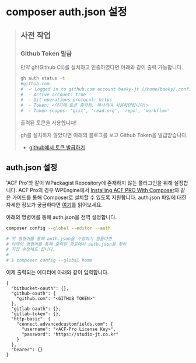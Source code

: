# composer auth.json 설정

> ## 사전 작업
>
> ### Github Token 발급
>
> 만약 gh(Github Cli)를 설치하고 인증하였다면 아래와 같이 출력 가능합니다.
>
> ```bash
> gh auth status -t            
> #github.com
> #  ✓ Logged in to github.com account baeky-jt (/home/baeky/.config/gh/hosts.yml)
> #  - Active account: true
> #  - Git operations protocol: https
> #  - Token: <여기에 토큰 출력됨. 복사하여 사용하면됩니다!>
> #  - Token scopes: 'gist', 'read:org', 'repo', 'workflow'
> ```
>
> 출력된 토큰을 사용합니다!
>
> gh를 설치하지 않았다면 아래의 블로그를 보고 Github Token을 발급받습니다.
>
> - [github에서 토큰 발급하기](https://sprint.codeit.kr/blog/github에서-토큰-발급하기)

## auth.json 설정

'ACF Pro'와 같이 WPackagist Repository에 존재하지 않는 플러그인을 위해 설정합니다. ACF Pro의 경우 WPEngine에서 [Installing ACF PRO With Composer](https://www.advancedcustomfields.com/resources/installing-acf-pro-with-composer/)와 같은 가이드를 통해 Composer로 설치할 수 있도록 지원합니다. auth.json 파일에 대한 자세한 정보가 궁금하다면 [여기](https://getcomposer.org/doc/articles/authentication-for-private-packages.md)를 읽어보세요.

아래의 명령어를 통해 auth.json을 전역 설정합니다.

```bash
composer config --global --editor --auth

# 위 명령어를 통해 auth.json을 수정하기 힘들다면
# 아래의 명령어를 통해 출력된 경로에서 auth.json을 찾아
# 직접 수정해도 됩니다.
#
# $ composer config --global home
```

이제 출력되는 에디터에 아래와 같이 입력합니다.

```jsonc
{
  "bitbucket-oauth": {},
  "github-oauth": {
    "github.com": "<GITHUB TOKEN>"
  },
  "gitlab-oauth": {},
  "gitlab-token": {},
  "http-basic": {
    "connect.advancedcustomfields.com": {
      "username": "<ACF-Pro License Key>",
      "password": "https://studio-jt.co.kr"
    }
  },
  "bearer": {}
}
```

